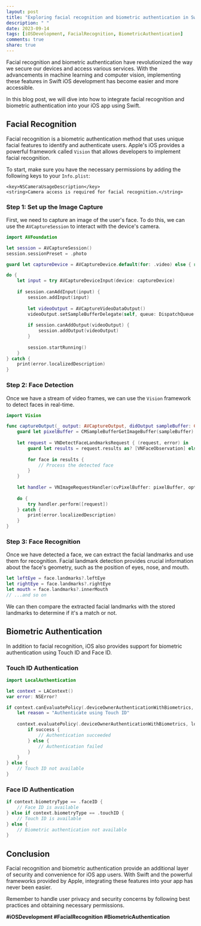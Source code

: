 ```yaml
---
layout: post
title: "Exploring facial recognition and biometric authentication in Swift iOS development"
description: " "
date: 2023-09-14
tags: [iOSDevelopment, FacialRecognition, BiometricAuthentication]
comments: true
share: true
---
```


Facial recognition and biometric authentication have revolutionized the way we secure our devices and access various services. With the advancements in machine learning and computer vision, implementing these features in Swift iOS development has become easier and more accessible.

In this blog post, we will dive into how to integrate facial recognition and biometric authentication into your iOS app using Swift.

## Facial Recognition

Facial recognition is a biometric authentication method that uses unique facial features to identify and authenticate users. Apple's iOS provides a powerful framework called `Vision` that allows developers to implement facial recognition.

To start, make sure you have the necessary permissions by adding the following keys to your `Info.plist`:

```
<key>NSCameraUsageDescription</key>
<string>Camera access is required for facial recognition.</string>
```

### Step 1: Set up the Image Capture

First, we need to capture an image of the user's face. To do this, we can use the `AVCaptureSession` to interact with the device's camera.

```swift
import AVFoundation

let session = AVCaptureSession()
session.sessionPreset = .photo

guard let captureDevice = AVCaptureDevice.default(for: .video) else { return }

do {
    let input = try AVCaptureDeviceInput(device: captureDevice)
    
    if session.canAddInput(input) {
        session.addInput(input)
        
        let videoOutput = AVCaptureVideoDataOutput()
        videoOutput.setSampleBufferDelegate(self, queue: DispatchQueue(label: "videoQueue"))
        
        if session.canAddOutput(videoOutput) {
            session.addOutput(videoOutput)
        }
        
        session.startRunning()
    }
} catch {
    print(error.localizedDescription)
}
```

### Step 2: Face Detection

Once we have a stream of video frames, we can use the `Vision` framework to detect faces in real-time.

```swift
import Vision

func captureOutput(_ output: AVCaptureOutput, didOutput sampleBuffer: CMSampleBuffer, from connection: AVCaptureConnection) {
    guard let pixelBuffer = CMSampleBufferGetImageBuffer(sampleBuffer) else { return }
    
    let request = VNDetectFaceLandmarksRequest { (request, error) in
        guard let results = request.results as? [VNFaceObservation] else { return }
        
        for face in results {
            // Process the detected face
        }
    }
    
    let handler = VNImageRequestHandler(cvPixelBuffer: pixelBuffer, options: [:])
    
    do {
        try handler.perform([request])
    } catch {
        print(error.localizedDescription)
    }
}
```

### Step 3: Face Recognition

Once we have detected a face, we can extract the facial landmarks and use them for recognition. Facial landmark detection provides crucial information about the face's geometry, such as the position of eyes, nose, and mouth.

```swift
let leftEye = face.landmarks?.leftEye
let rightEye = face.landmarks?.rightEye
let mouth = face.landmarks?.innerMouth
// ...and so on
```

We can then compare the extracted facial landmarks with the stored landmarks to determine if it's a match or not.

## Biometric Authentication

In addition to facial recognition, iOS also provides support for biometric authentication using Touch ID and Face ID.

### Touch ID Authentication

```swift
import LocalAuthentication

let context = LAContext()
var error: NSError?

if context.canEvaluatePolicy(.deviceOwnerAuthenticationWithBiometrics, error: &error) {
    let reason = "Authenticate using Touch ID"
    
    context.evaluatePolicy(.deviceOwnerAuthenticationWithBiometrics, localizedReason: reason) { (success, error) in
        if success {
            // Authentication succeeded
        } else {
            // Authentication failed
        }
    }
} else {
    // Touch ID not available
}
```

### Face ID Authentication

```swift
if context.biometryType == .faceID {
    // Face ID is available
} else if context.biometryType == .touchID {
    // Touch ID is available
} else {
    // Biometric authentication not available
}
```

## Conclusion

Facial recognition and biometric authentication provide an additional layer of security and convenience for iOS app users. With Swift and the powerful frameworks provided by Apple, integrating these features into your app has never been easier.

Remember to handle user privacy and security concerns by following best practices and obtaining necessary permissions.

**#iOSDevelopment #FacialRecognition #BiometricAuthentication**